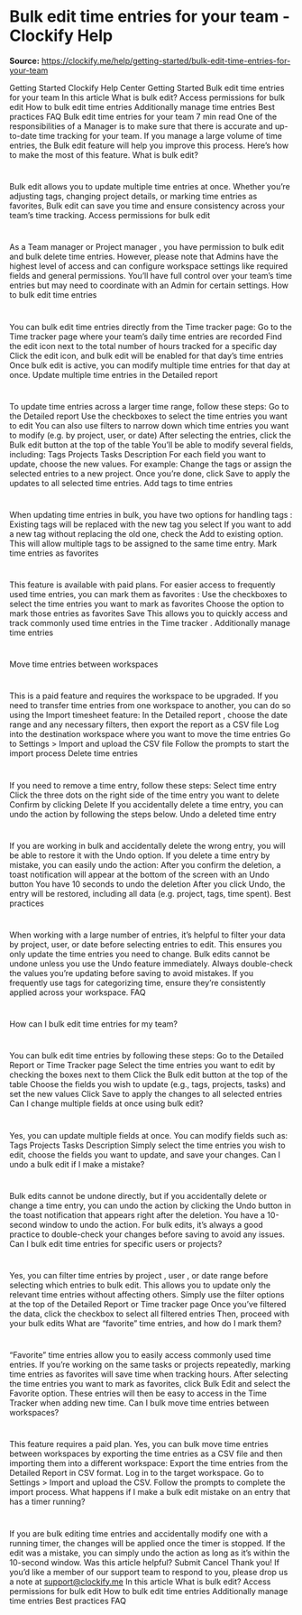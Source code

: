 # Bulk edit time entries for your team - Clockify Help

**Source:** https://clockify.me/help/getting-started/bulk-edit-time-entries-for-your-team

Getting Started
Clockify Help Center
Getting Started
Bulk edit time entries for your team
In this article
What is bulk edit?
Access permissions for bulk edit
How to bulk edit time entries
Additionally manage time entries
Best practices
FAQ
Bulk edit time entries for your team
7 min read
One of the responsibilities of a Manager is to make sure that there is accurate and up-to-date time tracking for your team. If you manage a large volume of time entries, the
Bulk edit
feature will help you improve this process. Here’s how to make the most of this feature.
What is bulk edit?
#
Bulk edit
allows you to update multiple time entries at once. Whether you’re adjusting tags, changing project details, or marking time entries as favorites, Bulk edit can save you time and ensure consistency across your team’s time tracking.
Access permissions for bulk edit
#
As a
Team manager
or
Project manager
, you have permission to bulk edit and bulk delete time entries. However, please note that
Admins
have the highest level of access and can configure workspace settings like required fields and general permissions. You’ll have full control over your team’s time entries but may need to coordinate with an Admin for certain settings.
How to bulk edit time entries
#
You can bulk edit time entries directly from the
Time tracker
page:
Go to the
Time tracker
page where your team’s daily time entries are recorded
Find the
edit icon
next to the total number of hours tracked for a specific day
Click the edit icon, and
bulk edit
will be enabled for that day’s time entries
Once bulk edit is active, you can modify multiple time entries for that day at once.
Update multiple time entries in the Detailed report
#
To update time entries across a larger time range, follow these steps:
Go to the Detailed report
Use the checkboxes to select the time entries you want to edit
You can also use
filters
to narrow down which time entries you want to modify (e.g. by project, user, or date)
After selecting the entries, click the
Bulk edit
button at the top of the table
You’ll be able to modify several fields, including:
Tags
Projects
Tasks
Description
For each field you want to update, choose the new values.  For example:
Change the tags or assign the selected entries to a new project.
Once you’re done, click
Save
to apply the updates to all selected time entries.
Add tags to time entries
#
When updating time entries in bulk, you have two options for handling
tags
:
Existing tags will be replaced with the new tag you select
If you want to add a new tag
without replacing
the old one, check the
Add to existing
option. This will allow multiple tags to be assigned to the same time entry.
Mark time entries as favorites
#
This feature is available with paid plans.
For easier access to frequently used time entries, you can
mark them as favorites
:
Use the checkboxes to select the time entries you want to mark as favorites
Choose the option to mark those entries as
favorites
Save
This allows you to quickly access and track commonly used time entries in the
Time tracker
.
Additionally manage time entries
#
Move time entries between workspaces
#
This is a paid feature and requires the workspace to be upgraded.
If you need to transfer time entries from one workspace to another, you can do so using the
Import timesheet
feature:
In the
Detailed report
, choose the date range and any necessary filters, then export the report as a
CSV
file
Log into the destination workspace where you want to move the time entries
Go to
Settings > Import
and upload the CSV file
Follow the prompts to start the import process
Delete time entries
#
If you need to remove a time entry, follow these steps:
Select time entry
Click the three dots on the right side of the time entry you want to delete
Confirm by clicking
Delete
If you accidentally delete a time entry, you can
undo
the action by following the steps below.
Undo a deleted time entry
#
If you are working in bulk and accidentally delete the wrong entry, you will be able to restore it with the
Undo
option.
If you delete a time entry by mistake, you can easily undo the action:
After you confirm the deletion, a
toast notification
will appear at the bottom of the screen with an
Undo
button
You have 10 seconds to undo the deletion
After you click
Undo,
the entry will be restored, including all data (e.g. project, tags, time spent).
Best practices
#
When working with a large number of entries, it’s helpful to filter your data by project, user, or date before selecting entries to edit. This ensures you only update the time entries you need to change.
Bulk edits cannot be undone unless you use the
Undo
feature immediately. Always double-check the values you’re updating before saving to avoid mistakes.
If you frequently use tags for categorizing time, ensure they’re consistently applied across your workspace.
FAQ
#
How can I bulk edit time entries for my team?
#
You can bulk edit time entries by following these steps:
Go to the
Detailed Report
or
Time Tracker
page
Select the time entries you want to edit by checking the boxes next to them
Click the
Bulk edit
button at the top of the table
Choose the fields you wish to update (e.g., tags, projects, tasks) and set the new values
Click
Save
to apply the changes to all selected entries
Can I change multiple fields at once using bulk edit?
#
Yes, you can update multiple fields at once. You can modify fields such as:
Tags
Projects
Tasks
Description
Simply select the time entries you wish to edit, choose the fields you want to update, and save your changes.
Can I undo a bulk edit if I make a mistake?
#
Bulk edits cannot be undone directly, but if you accidentally delete or change a time entry, you can
undo
the action by clicking the
Undo
button in the toast notification that appears right after the deletion. You have a 10-second window to undo the action.
For bulk edits, it’s always a good practice to double-check your changes before saving to avoid any issues.
Can I bulk edit time entries for specific users or projects?
#
Yes, you can filter time entries by
project
,
user
, or
date range
before selecting which entries to bulk edit. This allows you to update only the relevant time entries without affecting others.
Simply use the
filter options
at the top of the Detailed Report or Time tracker page
Once you’ve filtered the data, click the checkbox to select all filtered entries
Then, proceed with your bulk edits
What are “favorite” time entries, and how do I mark them?
#
“Favorite” time entries allow you to easily access commonly used time entries. If you’re working on the same tasks or projects repeatedly, marking time entries as favorites will save time when tracking hours.
After selecting the time entries you want to mark as favorites, click
Bulk Edit
and select the
Favorite
option.
These entries will then be easy to access in the
Time Tracker
when adding new time.
Can I bulk move time entries between workspaces?
#
This feature requires a paid plan.
Yes, you can bulk move time entries between workspaces by exporting the time entries as a
CSV
file and then importing them into a different workspace:
Export the time entries from the
Detailed Report
in CSV format.
Log in to the target workspace.
Go to
Settings > Import
and upload the CSV.
Follow the prompts to complete the import process.
What happens if I make a bulk edit mistake on an entry that has a timer running?
#
If you are bulk editing time entries and accidentally modify one with a running timer, the changes will be applied once the timer is stopped. If the edit was a mistake, you can simply
undo
the action as long as it’s within the 10-second window.
Was this article helpful?
Submit
Cancel
Thank you! If you’d like a member of our support team to respond to you, please drop us a note at support@clockify.me
In this article
What is bulk edit?
Access permissions for bulk edit
How to bulk edit time entries
Additionally manage time entries
Best practices
FAQ